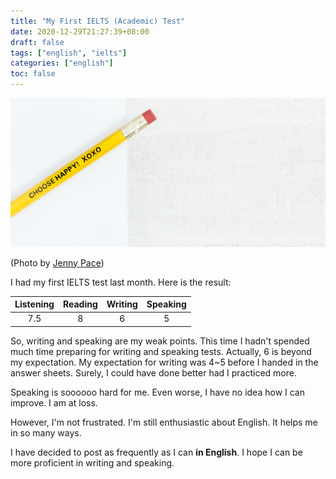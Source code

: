```yaml
---
title: "My First IELTS (Academic) Test"
date: 2020-12-29T21:27:39+08:00
draft: false
tags: ["english", "ielts"]
categories: ["english"]
toc: false
---
```


![](/img/jenny-pace-Bh2Ccn0lD0I-unsplash.jpg)

(Photo by [Jenny Pace](https://unsplash.com/@thejennypace))

I had my first IELTS test last month. Here is the result:


| Listening | Reading | Writing | Speaking |
| :-------: |:-------:| :------:| :------: |
| 7.5 | 8 | 6 | 5 |


So, writing and speaking are my weak points. This time I hadn't spended much time preparing for writing and speaking tests. Actually, 6 is beyond my expectation. My expectation for writing was 4~5 before I handed in the answer sheets. Surely, I could have done better had I practiced more. 

Speaking is soooooo hard for me. Even worse, I have no idea how I can improve. I am at loss.

However, I'm not frustrated. I'm still enthusiastic about English. It helps me in so many ways.

I have decided to post as frequently as I can **in English**. I hope I can be more proficient in writing and speaking.
